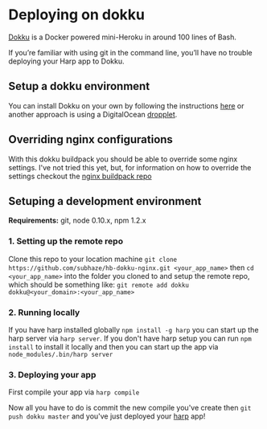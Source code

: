 # Deploying on dokku

[Dokku](https://github.com/progrium/dokku) is a Docker powered mini-Heroku in around 100 lines of Bash.

If you’re familiar with using git in the command line, you’ll have no trouble deploying your Harp app to Dokku.

## Setup a dokku environment

You can install Dokku on your own by following the instructions [here](https://github.com/progrium/dokku#requirements) or another approach is using a DigitalOcean [dropplet](https://www.digitalocean.com/community/tutorials/how-to-use-the-digitalocean-dokku-application).

## Overriding nginx configurations

With this dokku buildpack you should be able to override some nginx settings. I've not tried this yet, but, for information on how to override the settings checkout the [nginx buildpack repo](https://github.com/rhy-jot/buildpack-nginx)

## Setuping a development environment

**Requirements:** git, node 0.10.x, npm 1.2.x

### 1. Setting up the remote repo

Clone this repo to your location machine `git clone https://github.com/subhaze/hb-dokku-nginx.git <your_app_name>` then `cd <your_app_name>` into the folder you cloned to and setup the remote repo, which should be something like: `git remote add dokku dokku@<your_domain>:<your_app_name>`

### 2. Running locally

If you have harp installed globally `npm install -g harp` you can start up the harp server via `harp server`. If you don't have harp setup you can run `npm install` to install it locally and then you can start up the app via `node_modules/.bin/harp server`

### 3. Deploying your app

First compile your app via `harp compile`

Now all you have to do is commit the new compile you've create then `git push dokku master` and you've just deployed your [harp](http://harpjs.com/) app!